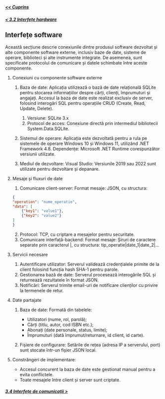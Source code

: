 ##### [<< Cuprins](../Cuprins.md)
##### [< 3.2 Interfețe hardware](3.2%20Interfețe%20hardware.md)
## Interfețe software
Această secțiune descrie conexiunile dintre produsul software dezvoltat și alte componente software externe, inclusiv baze de date, sisteme de operare, biblioteci și alte instrumente integrate. De asemenea, sunt specificate protocolul de comunicare și datele schimbate între aceste componente.

1. Conexiuni cu componente software externe
    1. Baza de date: Aplicația utilizează o bază de date relațională SQLite pentru stocarea informațiilor despre cărți, clienți, împrumuturi și angajați. Accesul la baza de date este realizat exclusiv de server, folosind interogări SQL pentru operațiile CRUD (Create, Read, Update, Delete).
        1. Versiune: SQLite 3.x
        2. Protocol de acces: Conexiune directă prin intermediul bibliotecii System.Data.SQLite.

    2. Sistemul de operare: Aplicația este dezvoltată pentru a rula pe sistemele de operare Windows 10 și Windows 11, utilizând .NET Framework 4.8.
    Dependențe: Microsoft .NET Runtime corespunzător versiunii utilizate.
    3. Mediul de dezvoltare: Visual Studio: Versiunile 2019 sau 2022 sunt utilizate pentru dezvoltare și depanare.

2. Mesaje și fluxuri de date
    1. Comunicare client-server: Format mesaje: JSON, cu structura:
    ```json
    {
    "operation": "nume_operatie",
    "data": [
        {"key1": "value1"},
        {"key2": "value2"}
    ]
    }
    ```
    2. Protocol: TCP, cu criptare a mesajelor pentru securitate.
    3. Comunicare interfață-backend: Format mesaje: Șiruri de caractere separate prin caracterul |, cu structura: tip_operatie|date_1|date_2|...

3. Servicii necesare
    1. Autentificare utilizator: Serverul validează credențialele primite de la client folosind funcția hash SHA-1 pentru parole.
    2. Gestionarea bază de date: Serverul procesează interogările SQL și returnează rezultatele în format JSON.
    3. Notificări: Serverul trimite email-uri de notificare clienților cu privire la termenele de retur.

4. Date partajate
    1. Baza de date: Formată din tabelele:
        - Utilizatori (nume, rol, parolă);
        - Cărți (titlu, autor, cod ISBN etc.);
        - Abonați (date personale, status, limite);
        - Împrumuturi (dată împrumut/returnare, id client, id carte).

    2. Fișiere de configurare: Setările de rețea (adresa IP a serverului, port) sunt stocate într-un fișier JSON local.

5. Constrângeri de implementare: 
    - Accesul concurent la baza de date este gestionat manual pentru a evita conflictele.
    - Toate mesajele între client și server sunt criptate.

##### [3.4 Interfețe de comunicații >](3.4%20Interfețe%20de%20comunicații.md)
